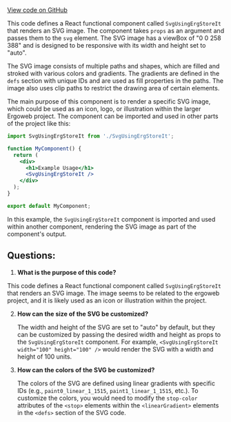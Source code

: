 [View code on GitHub](https://github.com/ergoplatform/ergoweb/components/icons/UsingErgStoreIt.js)

This code defines a React functional component called `SvgUsingErgStoreIt` that renders an SVG image. The component takes `props` as an argument and passes them to the `svg` element. The SVG image has a viewBox of "0 0 258 388" and is designed to be responsive with its width and height set to "auto".

The SVG image consists of multiple paths and shapes, which are filled and stroked with various colors and gradients. The gradients are defined in the `defs` section with unique IDs and are used as fill properties in the paths. The image also uses clip paths to restrict the drawing area of certain elements.

The main purpose of this component is to render a specific SVG image, which could be used as an icon, logo, or illustration within the larger Ergoweb project. The component can be imported and used in other parts of the project like this:

```jsx
import SvgUsingErgStoreIt from './SvgUsingErgStoreIt';

function MyComponent() {
  return (
    <div>
      <h1>Example Usage</h1>
      <SvgUsingErgStoreIt />
    </div>
  );
}

export default MyComponent;
```

In this example, the `SvgUsingErgStoreIt` component is imported and used within another component, rendering the SVG image as part of the component's output.
## Questions: 
 1. **What is the purpose of this code?**

   This code defines a React functional component called `SvgUsingErgStoreIt` that renders an SVG image. The image seems to be related to the ergoweb project, and it is likely used as an icon or illustration within the project.

2. **How can the size of the SVG be customized?**

   The width and height of the SVG are set to "auto" by default, but they can be customized by passing the desired width and height as props to the `SvgUsingErgStoreIt` component. For example, `<SvgUsingErgStoreIt width="100" height="100" />` would render the SVG with a width and height of 100 units.

3. **How can the colors of the SVG be customized?**

   The colors of the SVG are defined using linear gradients with specific IDs (e.g., `paint0_linear_1_1515`, `paint1_linear_1_1515`, etc.). To customize the colors, you would need to modify the `stop-color` attributes of the `<stop>` elements within the `<linearGradient>` elements in the `<defs>` section of the SVG code.